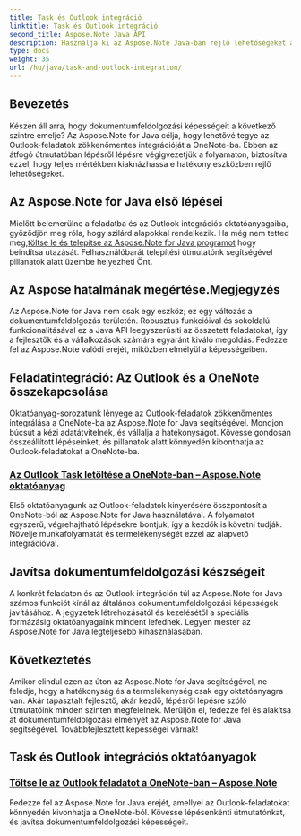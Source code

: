 ```yaml
---
title: Task és Outlook integráció
linktitle: Task és Outlook integráció
second_title: Aspose.Note Java API
description: Használja ki az Aspose.Note Java-ban rejlő lehetőségeket az Outlook-feladatok OneNote-ba integrálásáról szóló oktatóanyagainkkal. Növelje dokumentumfeldolgozási készségeit oktatóanyagainkkal.
type: docs
weight: 35
url: /hu/java/task-and-outlook-integration/
---
```


## Bevezetés

Készen áll arra, hogy dokumentumfeldolgozási képességeit a következő szintre emelje? Az Aspose.Note for Java célja, hogy lehetővé tegye az Outlook-feladatok zökkenőmentes integrációját a OneNote-ba. Ebben az átfogó útmutatóban lépésről lépésre végigvezetjük a folyamaton, biztosítva ezzel, hogy teljes mértékben kiaknázhassa e hatékony eszközben rejlő lehetőségeket.

## Az Aspose.Note for Java első lépései

 Mielőtt belemerülne a feladatba és az Outlook integrációs oktatóanyagaiba, győződjön meg róla, hogy szilárd alapokkal rendelkezik. Ha még nem tetted meg,[töltse le és telepítse az Aspose.Note for Java programot](https://releases.aspose.com/note/java/) hogy beindítsa utazását. Felhasználóbarát telepítési útmutatónk segítségével pillanatok alatt üzembe helyezheti Önt.

## Az Aspose hatalmának megértése.Megjegyzés

Az Aspose.Note for Java nem csak egy eszköz; ez egy változás a dokumentumfeldolgozás területén. Robusztus funkcióival és sokoldalú funkcionalitásával ez a Java API leegyszerűsíti az összetett feladatokat, így a fejlesztők és a vállalkozások számára egyaránt kiváló megoldás. Fedezze fel az Aspose.Note valódi erejét, miközben elmélyül a képességeiben.

## Feladatintegráció: Az Outlook és a OneNote összekapcsolása

Oktatóanyag-sorozatunk lényege az Outlook-feladatok zökkenőmentes integrálása a OneNote-ba az Aspose.Note for Java segítségével. Mondjon búcsút a kézi adatátvitelnek, és vállalja a hatékonyságot. Kövesse gondosan összeállított lépéseinket, és pillanatok alatt könnyedén kibonthatja az Outlook-feladatokat a OneNote-ba.

### [Az Outlook Task letöltése a OneNote-ban – Aspose.Note oktatóanyag](./get-outlook-task/)

Első oktatóanyagunk az Outlook-feladatok kinyerésére összpontosít a OneNote-ból az Aspose.Note for Java használatával. A folyamatot egyszerű, végrehajtható lépésekre bontjuk, így a kezdők is követni tudják. Növelje munkafolyamatát és termelékenységét ezzel az alapvető integrációval.

## Javítsa dokumentumfeldolgozási készségeit

A konkrét feladaton és az Outlook integráción túl az Aspose.Note for Java számos funkciót kínál az általános dokumentumfeldolgozási képességek javításához. A jegyzetek létrehozásától és kezelésétől a speciális formázásig oktatóanyagaink mindent lefednek. Legyen mester az Aspose.Note for Java legteljesebb kihasználásában.

## Következtetés

Amikor elindul ezen az úton az Aspose.Note for Java segítségével, ne feledje, hogy a hatékonyság és a termelékenység csak egy oktatóanyagra van. Akár tapasztalt fejlesztő, akár kezdő, lépésről lépésre szóló útmutatóink minden szinten megfelelnek. Merüljön el, fedezze fel és alakítsa át dokumentumfeldolgozási élményét az Aspose.Note for Java segítségével. Továbbfejlesztett képességei várnak!
## Task és Outlook integrációs oktatóanyagok
### [Töltse le az Outlook feladatot a OneNote-ban – Aspose.Note](./get-outlook-task/)
Fedezze fel az Aspose.Note for Java erejét, amellyel az Outlook-feladatokat könnyedén kivonhatja a OneNote-ból. Kövesse lépésenkénti útmutatónkat, és javítsa dokumentumfeldolgozási képességeit.